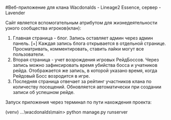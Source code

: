#Веб-приложение для клана Wacdonalds - Lineage2 Essence, сервер - Lavender
 
Сайт является вспомогательным атрибутом для жизнедеятельности узкого сообщества игроков(клан):
1. Главная страница - блог. Запись оставляет админ через админ панель. 
   [+] Каждая запись блога открывается в отдельной странице. Просматривать, комментировать, ставить лайки могут все пользователи.
2. Вторая страница - учет возрождения игровых РейдБоссов. Через запись можно зафиксировать время убийства босса и учатников рейда. Отображается же запись, в которой указано время, когда Рейдовый Босс возродится в игре.
3. Последняя страница отвечает за рейтинг участников клана по количеству посещений. Обновляется автоматически при создании записи об успешном рейде.

Запуск приложения через терминал по пути нахождения проекта:

(venv) ...\wacdonalds\main> python manage.py runserver

